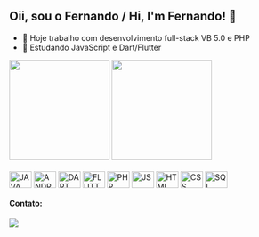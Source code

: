 ## Oii, sou o Fernando / Hi, I'm Fernando! 👋

- 🔭 Hoje trabalho com desenvolvimento full-stack VB 5.0 e PHP
- 🌱 Estudando JavaScript e Dart/Flutter

<div>
  <img height="180em" src="https://github-readme-stats.vercel.app/api?username=faugustus17&show_icons=true&theme=dracula&include_all_commits=true&count_private=true"/>
  <img height="180em" src="https://github-readme-stats.vercel.app/api/top-langs/?username=faugustus17&layout=compact&langs_count=16&theme=dracula"/>
</div>

<div style="display: inline_block"><br>
  
  <img align="center" alt="JAVA" height="30" width="40" src="https://cdn.jsdelivr.net/gh/devicons/devicon/icons/java/java-original-wordmark.svg"/>
  <img align="center" alt="ANDROID" height="30" width="40" src="https://cdn.jsdelivr.net/gh/devicons/devicon/icons/android/android-original.svg"/>
  <img align="center" alt="DART" height="30" width="40" src="https://cdn.jsdelivr.net/gh/devicons/devicon/icons/dart/dart-original.svg"/>
  <img align="center" alt="FLUTTER" height="30" width="40" src="https://cdn.jsdelivr.net/gh/devicons/devicon/icons/flutter/flutter-original.svg"/>
  <img align="center" alt="PHP" height="30" width="40" src="https://cdn.jsdelivr.net/gh/devicons/devicon/icons/php/php-original.svg"/>
  <img align="center" alt="JS" height="30" width="40" src="https://cdn.jsdelivr.net/gh/devicons/devicon/icons/javascript/javascript-original.svg"/>
  <img align="center" alt="HTML" height="30" width="40" src="https://cdn.jsdelivr.net/gh/devicons/devicon/icons/html5/html5-original-wordmark.svg"/>
  <img align="center" alt="CSS" height="30" width="40" src="https://cdn.jsdelivr.net/gh/devicons/devicon/icons/css3/css3-original.svg"/>
  <img align="center" alt="SQL" height="30" width="40" src="https://cdn.jsdelivr.net/gh/devicons/devicon/icons/postgresql/postgresql-original.svg"/>
</div>

#### Contato:

<div>
  <a href="https://www.linkedin.com/in/fernando-guimar%C3%A3es-a8578973/" target="_blank"><img src="https://img.shields.io/badge/-LinkedIn-%230077B5?style-for-the-badge&logo=linkedin&logoColor=white" target="_blank"/></a>
</div>
